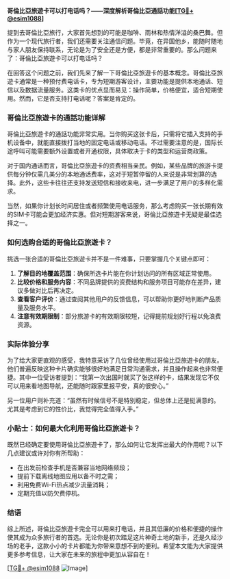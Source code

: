 **哥倫比亞旅遊卡可以打电话吗？——深度解析哥倫比亞通話功能[[TG💪+ @esim1088](https://t.me/s/esim1088)]**

提到去哥倫比亞旅行，大家首先想到的可能是咖啡、雨林和热情洋溢的桑巴舞。但作为一个现代旅行者，我们还需要关注通信问题。毕竟，在异国他乡，能随时随地与家人朋友保持联系，无论是为了安全还是方便，都是非常重要的。那么问题来了：哥倫比亞旅遊卡可以打电话吗？

在回答这个问题之前，我们先来了解一下哥倫比亞旅遊卡的基本概念。哥倫比亞旅遊卡通常是一种预付费电话卡，专为短期游客设计，主要功能是提供本地通话、短信以及数据流量服务。这类卡的优点显而易见：操作简单，价格便宜，适合短期使用。然而，它是否支持打电话呢？答案是肯定的。

### 哥倫比亞旅遊卡的通話功能详解

哥倫比亞旅遊卡的通話功能非常实用。当你购买这张卡后，只需将它插入支持的手机设备中，就能直接拨打当地的固定电话或移动电话。不过需要注意的是，国际长途呼叫可能需要额外设置或者开通权限，具体取决于卡的类型和运营商政策。

对于国内通话而言，哥倫比亞旅遊卡的资费相当亲民。例如，某些品牌的旅游卡提供每分钟仅需几美分的本地通话费率，这对于短暂停留的人来说是非常划算的选择。此外，这些卡往往还支持发送短信和接收来电，进一步满足了用户的多样化需求。

当然，如果你计划长时间居住或者频繁使用电话服务，那么考虑购买一张长期有效的SIM卡可能会更加经济实惠。但对短期游客来说，哥倫比亞旅遊卡无疑是最佳选择之一。

### 如何选购合适的哥倫比亞旅遊卡？

挑选一张合适的哥倫比亞旅遊卡并不是一件难事，只要掌握几个关键点即可：

1. **了解目的地覆盖范围**：确保所选卡片能在你计划访问的所有区域正常使用。
2. **比较价格和服务内容**：不同品牌提供的资费结构和服务项目可能存在差异，建议多做对比后再决定。
3. **查看客户评价**：通过查阅其他用户的反馈信息，可以帮助你更好地判断产品质量及服务水平。
4. **注意有效期限制**：部分旅游卡的有效期限较短，记得提前规划好行程以免浪费资源。

### 实际体验分享

为了给大家更直观的感受，我特意采访了几位曾经使用过哥倫比亞旅遊卡的朋友。他们普遍反映这种卡片确实能够很好地满足日常沟通需求，并且操作起来也非常便捷。其中一位受访者提到：“我第一次出国时就买了张这样的卡，结果发现它不仅可以用来看地图导航，还能随时跟家里报平安，真的很安心。”

另一位用户则补充道：“虽然有时候信号不是特别稳定，但总体上还是挺满意的。尤其是考虑到它的性价比，我觉得完全值得入手。”

### 小贴士：如何最大化利用哥倫比亞旅遊卡？

既然已经确定要使用哥倫比亞旅遊卡了，那么如何让它发挥出最大的作用呢？以下几点建议或许对你有所帮助：

- 在出发前检查手机是否兼容当地网络频段；
- 提前下载离线地图应用以备不时之需；
- 利用免费Wi-Fi热点减少流量消耗；
- 定期充值以防欠费停机。

### 结语

综上所述，哥倫比亞旅遊卡完全可以用来打电话，并且其低廉的价格和便捷的操作使其成为众多旅行者的首选。无论你是初次踏足这片神奇土地的新手，还是久经沙场的老手，这款小小的卡片都能为你带来意想不到的便利。希望本文能为大家提供更多参考信息，让大家在未来的旅程中更加从容自在！

[[TG💪+ @esim1088](https://t.me/s/esim1088) ![Image](https://i.postimg.cc/4NQfJmqS/Snipaste-2025-05-13-00-14-12.png)]